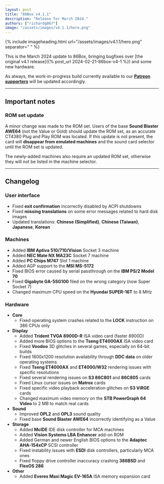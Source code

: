 ```yaml
---
layout: post
title: "86Box v4.1.1"
description: "Release for March 2024."
authors: ["richardg867"]
image: "/assets/images/v4.1.1/hero.png"
---
```


{% include imageheading.html url="/assets/images/v4.1.1/hero.png" separator=" " %}

This is the March 2024 update to 86Box, bringing bugfixes over [the original v4.1 release]({% post_url 2024-02-21-86box-v4-1 %}) and some new hardware.

As always, the work-in-progress build currently available to our [**Patreon supporters**](https://www.patreon.com/86box) will be updated accordingly.

---

## Important notes

### ROM set update

A minor change was made to the ROM set. Users of the base **Sound Blaster AWE64** (not the Value or Gold) should update the ROM set, as an accurate CT4380 Plug and Play ROM was located. If this update is not present, the card will **disappear from emulated machines** and the sound card selector until the ROM set is updated.

The newly-added machines also require an updated ROM set, otherwise they will not be listed in the machine selector.

---

## Changelog

### User interface

* Fixed **exit confirmation** incorrectly disabled by ACPI shutdowns
* Fixed **missing translations** on some error messages related to hard disk images
* Updated translations: **Chinese (Simplified)**, **Chinese (Taiwan)**, **Japanese**, **Korean**

### Machines

* Added **IBM Aptiva 510/710/Vision** Socket 3 machine
* Added **NEC Mate NX MA23C** Socket 7 machine
* Added **PC Chips M747** Slot 1 machine
* Added AGP support to the **MSI MS-5172**
* Fixed BIOS error caused by serial passthrough on the **IBM PS/2 Model 70**
* Fixed **Gigabyte GA-5SG100** filed on the wrong category (now Super Socket 7)
* Changed maximum CPU speed on the **Hyundai SUPER-16T** to 8 MHz

### Hardware

* **Core**
  * Fixed operating system crashes related to the **LOCK** instruction on 386 CPUs only
* **Display**
  * Added **Trident TVGA 8900D-R** ISA video card (faster 8900D)
  * Added more BIOS options to the **Tseng ET4000AX** ISA video card
  * Fixed **Voodoo** 3D glitches in several games, especially on 64-bit builds
  * Fixed 1600x1200 resolution availability through **DDC data** on older operating systems
  * Fixed **Tseng ET4000AX** and **ET4000/W32** rendering issues with specific resolutions
  * Fixed several rendering issues on **S3 86C801** and **86C805** cards
  * Fixed Linux cursor issues on **Matrox** cards
  * Fixed specific video playback acceleration glitches on **S3 ViRGE** cards
  * Changed maximum video memory on the **STB PowerGraph 64 Video** to 2 MB to match real cards
* **Sound**
  * Improved **OPL2** and **OPL3** sound quality
  * Fixed base **Sound Blaster AWE64** incorrectly identifying as a Value
* **Storage**
  * Added **McIDE** IDE disk controller for MCA machines
  * Added **Vision Systems LBA Enhancer** add-on ROM
  * Added German and newer English BIOS options to the **Adaptec AHA-154xCP** SCSI controller
  * Fixed instability issues with **ESDI** disk controllers, particularly MCA ones
  * Fixed floppy drive controller inaccuracy crashing **386BSD** and **FlexOS 286**
* **Other**
  * Added **Everex Maxi Magic EV-165A** ISA memory expansion card
